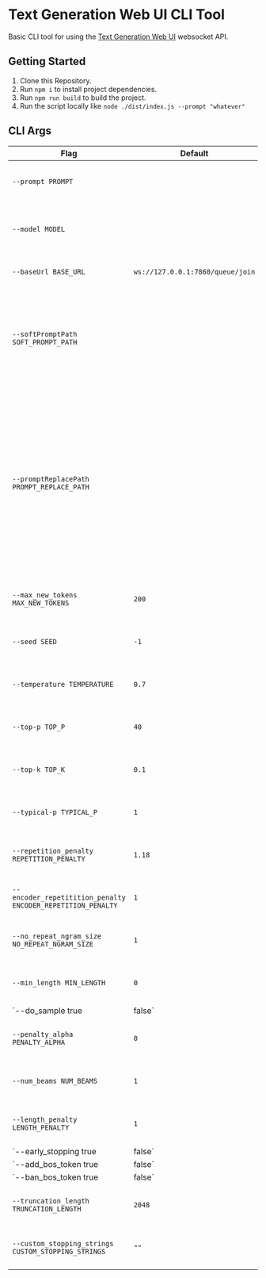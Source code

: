 # Text Generation Web UI CLI Tool
Basic CLI tool for using the [Text Generation Web UI](https://github.com/oobabooga/text-generation-webui) websocket API.

## Getting Started

1. Clone this Repository.
2. Run `npm i` to install project dependencies.
3. Run `npm run build` to build the project.
4. Run the script locally like `node ./dist/index.js --prompt "whatever"`

## CLI Args

| Flag                                                        | Default                          | Description |
|-------------------------------------------------------------|----------------------------------|-------------|
| `--prompt PROMPT`                                           |                                  | Pass the desired prompt **Required** |
| `--model MODEL`                                             |                                  | Change to the specified model prior to passing the prompt |
| `--baseUrl BASE_URL`                                        | `ws://127.0.0.1:7860/queue/join` | the websocket "join" URL |
| `--softPromptPath SOFT_PROMPT_PATH`                         |                                  | Loads a template to wrap the prompt, must contain `__prompt__` which will be replaced with the prompt value |
| `--promptReplacePath PROMPT_REPLACE_PATH`                   |                                  | Loads and parses a newline-limited list of values to generate output for each value. The prompt must contain the string `__replace__` which will be (logically) replaced with a value in the list for each generation |
| `--max_new_tokens MAX_NEW_TOKENS`                           | `200`                            | See: [HuggingFace Generation Config](https://huggingface.co/docs/transformers/main_classes/text_generation#transformers.GenerationConfig) |
| `--seed SEED`                                               | `-1`                             | See: [HuggingFace Generation Config](https://huggingface.co/docs/transformers/main_classes/text_generation#transformers.GenerationConfig) |
| `--temperature TEMPERATURE`                                 | `0.7`                            | See: [HuggingFace Generation Config](https://huggingface.co/docs/transformers/main_classes/text_generation#transformers.GenerationConfig) |
| `--top-p TOP_P`                                             | `40`                             | See: [HuggingFace Generation Config](https://huggingface.co/docs/transformers/main_classes/text_generation#transformers.GenerationConfig) |
| `--top-k TOP_K`                                             | `0.1`                            | See: [HuggingFace Generation Config](https://huggingface.co/docs/transformers/main_classes/text_generation#transformers.GenerationConfig) |
| `--typical-p TYPICAL_P`                                     | `1`                              | See: [HuggingFace Generation Config](https://huggingface.co/docs/transformers/main_classes/text_generation#transformers.GenerationConfig) |
| `--repetition_penalty REPETITION_PENALTY`                   | `1.18`                           | See: [HuggingFace Generation Config](https://huggingface.co/docs/transformers/main_classes/text_generation#transformers.GenerationConfig) |
| `--encoder_repetitition_penalty ENCODER_REPETITION_PENALTY` | `1`                              | See: [HuggingFace Generation Config](https://huggingface.co/docs/transformers/main_classes/text_generation#transformers.GenerationConfig) |
| `--no_repeat_ngram_size NO_REPEAT_NGRAM_SIZE`               | `1`                              | See: [HuggingFace Generation Config](https://huggingface.co/docs/transformers/main_classes/text_generation#transformers.GenerationConfig) |
| `--min_length MIN_LENGTH`                                   | `0`                              | See: [HuggingFace Generation Config](https://huggingface.co/docs/transformers/main_classes/text_generation#transformers.GenerationConfig) |
| `--do_sample true|false`                                    | `true`                           | See: [HuggingFace Generation Config](https://huggingface.co/docs/transformers/main_classes/text_generation#transformers.GenerationConfig) |
| `--penalty_alpha PENALTY_ALPHA`                             | `0`                              | See: [HuggingFace Generation Config](https://huggingface.co/docs/transformers/main_classes/text_generation#transformers.GenerationConfig) |
| `--num_beams NUM_BEAMS`                                     | `1`                              | See: [HuggingFace Generation Config](https://huggingface.co/docs/transformers/main_classes/text_generation#transformers.GenerationConfig) |
| `--length_penalty LENGTH_PENALTY`                           | `1`                              | See: [HuggingFace Generation Config](https://huggingface.co/docs/transformers/main_classes/text_generation#transformers.GenerationConfig) |
| `--early_stopping true|false`                               | `false`                          | See: [HuggingFace Generation Config](https://huggingface.co/docs/transformers/main_classes/text_generation#transformers.GenerationConfig) |
| `--add_bos_token true|false`                                | `true`                           | See: [HuggingFace Generation Config](https://huggingface.co/docs/transformers/main_classes/text_generation#transformers.GenerationConfig) |
| `--ban_bos_token true|false`                                | `false`                          | See: [HuggingFace Generation Config](https://huggingface.co/docs/transformers/main_classes/text_generation#transformers.GenerationConfig) |
| `--truncation_length TRUNCATION_LENGTH`                     | `2048`                           | See: [HuggingFace Generation Config](https://huggingface.co/docs/transformers/main_classes/text_generation#transformers.GenerationConfig) |
| `--custom_stopping_strings CUSTOM_STOPPING_STRINGS`         | `""`                             | See: [HuggingFace Generation Config](https://huggingface.co/docs/transformers/main_classes/text_generation#transformers.GenerationConfig) |